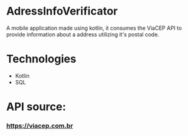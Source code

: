 # AdressInfoVerificator
A mobile application made using kotlin, it consumes the ViaCEP API to provide information about a address utilizing it's postal code.

# Technologies
- Kotlin
- SQL


# API source:
### https://viacep.com.br
